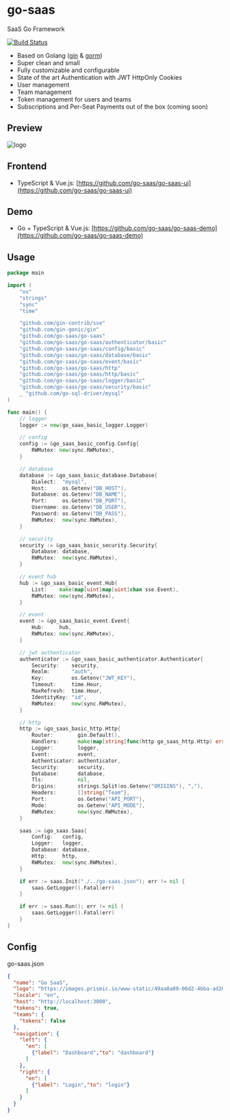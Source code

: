 # go-saas

SaaS Go Framework

[![Build Status](https://ci.loeffel.io/api/badges/go-saas/go-saas/status.svg)](https://ci.loeffel.io/go-saas/go-saas)

- Based on Golang ([gin](https://github.com/gin-gonic/gin) & [gorm](https://github.com/go-gorm/gorm))
- Super clean and small
- Fully customizable and configurable
- State of the art Authentication with JWT HttpOnly Cookies
- User management
- Team management
- Token management for users and teams
- Subscriptions and Per-Seat Payments out of the box (coming soon)

## Preview

<img src="https://raw.githubusercontent.com/go-saas/go-saas-ui/master/preview.png" alt="logo">

## Frontend

- TypeScript & Vue.js: [https://github.com/go-saas/go-saas-ui](https://github.com/go-saas/go-saas-ui)

## Demo

- Go + TypeScript & Vue.js: [https://github.com/go-saas/go-saas-demo](https://github.com/go-saas/go-saas-demo)

## Usage

```go
package main

import (
	"os"
	"strings"
	"sync"
	"time"

	"github.com/gin-contrib/sse"
	"github.com/gin-gonic/gin"
	"github.com/go-saas/go-saas"
	"github.com/go-saas/go-saas/authenticator/basic"
	"github.com/go-saas/go-saas/config/basic"
	"github.com/go-saas/go-saas/database/basic"
	"github.com/go-saas/go-saas/event/basic"
	"github.com/go-saas/go-saas/http"
	"github.com/go-saas/go-saas/http/basic"
	"github.com/go-saas/go-saas/logger/basic"
	"github.com/go-saas/go-saas/security/basic"
	_ "github.com/go-sql-driver/mysql"
)

func main() {
	// logger
	logger := new(go_saas_basic_logger.Logger)

	// config
	config := &go_saas_basic_config.Config{
		RWMutex: new(sync.RWMutex),
	}

	// database
	database := &go_saas_basic_database.Database{
		Dialect:  "mysql",
		Host:     os.Getenv("DB_HOST"),
		Database: os.Getenv("DB_NAME"),
		Port:     os.Getenv("DB_PORT"),
		Username: os.Getenv("DB_USER"),
		Password: os.Getenv("DB_PASS"),
		RWMutex:  new(sync.RWMutex),
	}

	// security
	security := &go_saas_basic_security.Security{
		Database: database,
		RWMutex:  new(sync.RWMutex),
	}

	// event hub
	hub := &go_saas_basic_event.Hub{
		List:    make(map[uint]map[uint]chan sse.Event),
		RWMutex: new(sync.RWMutex),
	}

	// event
	event := &go_saas_basic_event.Event{
		Hub:     hub,
		RWMutex: new(sync.RWMutex),
	}

	// jwt authenticator
	authenticator := &go_saas_basic_authenticator.Authenticator{
		Security:    security,
		Realm:       "auth",
		Key:         os.Getenv("JWT_KEY"),
		Timeout:     time.Hour,
		MaxRefresh:  time.Hour,
		IdentityKey: "id",
		RWMutex:     new(sync.RWMutex),
	}

	// http
	http := &go_saas_basic_http.Http{
		Router:        gin.Default(),
		Handlers:      make(map[string]func(http go_saas_http.Http) error),
		Logger:        logger,
		Event:         event,
		Authenticator: authenticator,
		Security:      security,
		Database:      database,
		Tls:           nil,
		Origins:       strings.Split(os.Getenv("ORIGINS"), ","),
		Headers:       []string{"Team"},
		Port:          os.Getenv("API_PORT"),
		Mode:          os.Getenv("API_MODE"),
		RWMutex:       new(sync.RWMutex),
	}

	saas := &go_saas.Saas{
		Config:   config,
		Logger:   logger,
		Database: database,
		Http:     http,
		RWMutex:  new(sync.RWMutex),
	}

	if err := saas.Init("./../go-saas.json"); err != nil {
		saas.GetLogger().Fatal(err)
	}

	if err := saas.Run(); err != nil {
		saas.GetLogger().Fatal(err)
	}
}
```

## Config

go-saas.json

```json
{
  "name": "Go SaaS",
  "logo": "https://images.prismic.io/www-static/49aa0a09-06d2-4bba-ad20-4bcbe56ac507_logo.png?auto=compress,format",
  "locale": "en",
  "host": "http://localhost:3000",
  "tokens": true,
  "teams": {
    "tokens": false
  },
  "navigation": {
    "left": {
      "en": [
        {"label": "Dashboard","to": "dashboard"}
      ]
    },
    "right": {
      "en": [
        {"label": "Login","to": "login"}
      ]
    }
  }
}
```
